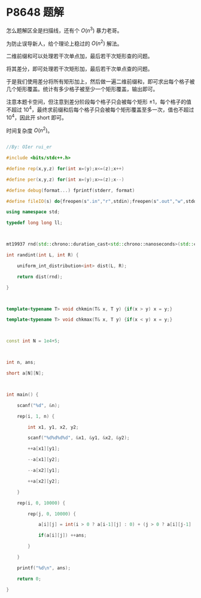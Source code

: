 # P8648 题解

怎么题解区全是扫描线，还有个 $O(n^3)$ 暴力老哥。

为防止误导新人，给个理论上稳过的 $O(n^2)$ 解法。

二维前缀和可以处理若干次单点加，最后若干次矩形查的问题。

将其差分，即可处理若干次矩形加，最后若干次单点查的问题。

于是我们使用差分将所有矩形加上，然后做一遍二维前缀和，即可求出每个格子被几个矩形覆盖。统计有多少格子被至少一个矩形覆盖，输出即可。

注意本题卡空间，但注意到差分阶段每个格子只会被每个矩形 $\pm 1$，每个格子的值不超过 $10^4$，最终求前缀和后每个格子只会被每个矩形覆盖至多一次，值也不超过 $10^4$，因此开 short 即可。

时间复杂度 $O(n^2)$。

```cpp
//By: OIer rui_er
#include <bits/stdc++.h>
#define rep(x,y,z) for(int x=(y);x<=(z);x++)
#define per(x,y,z) for(int x=(y);x>=(z);x--)
#define debug(format...) fprintf(stderr, format)
#define fileIO(s) do{freopen(s".in","r",stdin);freopen(s".out","w",stdout);}while(false)
using namespace std;
typedef long long ll;

mt19937 rnd(std::chrono::duration_cast<std::chrono::nanoseconds>(std::chrono::system_clock::now().time_since_epoch()).count());
int randint(int L, int R) {
    uniform_int_distribution<int> dist(L, R);
    return dist(rnd);
}

template<typename T> void chkmin(T& x, T y) {if(x > y) x = y;}
template<typename T> void chkmax(T& x, T y) {if(x < y) x = y;}

const int N = 1e4+5;

int n, ans;
short a[N][N];

int main() {
    scanf("%d", &n);
    rep(i, 1, n) {
        int x1, y1, x2, y2;
        scanf("%d%d%d%d", &x1, &y1, &x2, &y2);
        ++a[x1][y1];
        --a[x1][y2];
        --a[x2][y1];
        ++a[x2][y2];
    }
    rep(i, 0, 10000) {
        rep(j, 0, 10000) {
            a[i][j] = int(i > 0 ? a[i-1][j] : 0) + (j > 0 ? a[i][j-1] : 0) - (i > 0 && j > 0 ? a[i-1][j-1] : 0) + a[i][j];
            if(a[i][j]) ++ans;
        }
    }
    printf("%d\n", ans);
    return 0;
}
```
